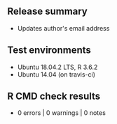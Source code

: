 ## Release summary

* Updates author's email address

## Test environments

* Ubuntu 18.04.2 LTS, R 3.6.2
* Ubuntu 14.04 (on travis-ci)

## R CMD check results
* 0 errors | 0 warnings | 0 notes
